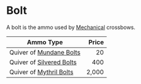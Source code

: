 # Bolt

A bolt is the ammo used by [Mechanical](../../Weapon%20Properties/Mechanical%20Property.md) crossbows.

| Ammo Type                                                                      | Price |
| ------------------------------------------------------------------------------ | ----: |
| Quiver of [Mundane Bolts](../../Material%20Properties/Mundane%20Property.md)   |    20 |
| Quiver of [Silvered Bolts](../../Material%20Properties/Silvered%20Property.md) |   400 |
| Quiver of [Mythril Bolts](../../Material%20Properties/Mythril%20Property.md)   | 2,000 |
